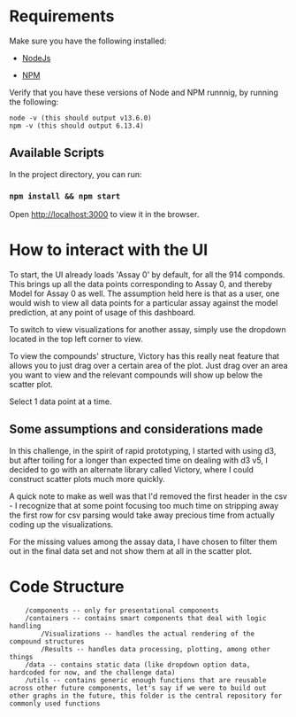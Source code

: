 # Requirements 

Make sure you have the following installed:
- [NodeJs](https://nodejs.org/)

- [NPM](https://docs.npmjs.com/downloading-and-installing-node-js-and-npm)

Verify that you have these versions of Node and NPM runnnig, by running the following: 
```
node -v (this should output v13.6.0)
npm -v (this should output 6.13.4)
 ```

## Available Scripts

In the project directory, you can run:

### `npm install && npm start`

Open [http://localhost:3000](http://localhost:3000) to view it in the browser.

# How to interact with the UI

To start, the UI already loads 'Assay 0' by default, for all the 914 componds. This brings up all the data points corresponding to Assay 0, and thereby Model for Assay 0 as well. The assumption held here is that as a user, one would wish to view all data points for a particular assay against the model prediction, at any point of usage of this dashboard.

To switch to view visualizations for another assay, simply use the dropdown located in the top left corner to view. 

To view the compounds' structure, Victory has this really neat feature that allows you to just drag over a certain area of the plot. Just drag over an area you want to view and the relevant compounds will show up below the scatter plot. 

Select 1 data point at a time.

## Some assumptions and considerations made

In this challenge, in the spirit of rapid prototyping, I started with using d3, but after toiling for a longer than expected time on dealing with d3 v5, I decided to go with an alternate library called Victory, where I could construct scatter plots much more quickly. 

A quick note to make as well was that I'd removed the first header in the csv - I recognize that at some point focusing too much time on stripping away the first row for csv parsing would take away precious time from actually coding up the visualizations. 

For the missing values among the assay data, I have chosen to filter them out in the final data set and not show them at all in the scatter plot. 

# Code Structure

```
    /components -- only for presentational components
    /containers -- contains smart components that deal with logic handling
        /Visualizations -- handles the actual rendering of the compound structures
        /Results -- handles data processing, plotting, among other things
    /data -- contains static data (like dropdown option data, hardcoded for now, and the challenge data)
    /utils -- contains generic enough functions that are reusable across other future components, let's say if we were to build out other graphs in the future, this folder is the central repository for commonly used functions

```

